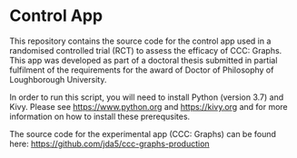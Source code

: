 # Control App

This repository contains the source code for the control app used in a randomised controlled trial (RCT) to assess the efficacy of CCC: Graphs. This app was developed as part of a doctoral thesis submitted in partial fulfilment of the requirements for the award of Doctor of Philosophy of Loughborough University.

In order to run this script, you will need to install Python (version 3.7) and Kivy. Please see https://www.python.org and https://kivy.org and for more information on how to install these prerequsites.

The source code for the experimental app (CCC: Graphs) can be found here: https://github.com/jda5/ccc-graphs-production
